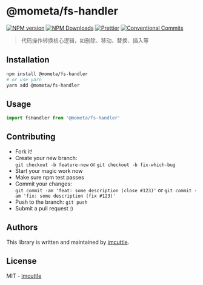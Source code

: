# @mometa/fs-handler

[![NPM version](https://img.shields.io/npm/v/@mometa/fs-handler.svg?style=flat-square)](https://www.npmjs.com/package/@mometa/fs-handler)
[![NPM Downloads](https://img.shields.io/npm/dm/@mometa/fs-handler.svg?style=flat-square&maxAge=43200)](https://www.npmjs.com/package/@mometa/fs-handler)
[![Prettier](https://img.shields.io/badge/code_style-prettier-ff69b4.svg?style=flat-square)](https://prettier.io/)
[![Conventional Commits](https://img.shields.io/badge/Conventional%20Commits-1.0.0-yellow.svg?style=flat-square)](https://conventionalcommits.org)

> 代码操作转换核心逻辑，如删除、移动、替换、插入等

## Installation

```bash
npm install @mometa/fs-handler
# or use yarn
yarn add @mometa/fs-handler
```

## Usage

```javascript
import fsHandler from '@mometa/fs-handler'
```

## Contributing

- Fork it!
- Create your new branch:  
  `git checkout -b feature-new` or `git checkout -b fix-which-bug`
- Start your magic work now
- Make sure npm test passes
- Commit your changes:  
  `git commit -am 'feat: some description (close #123)'` or `git commit -am 'fix: some description (fix #123)'`
- Push to the branch: `git push`
- Submit a pull request :)

## Authors

This library is written and maintained by [imcuttle](mailto:imcuttle@163.com).

## License

MIT - [imcuttle](mailto:imcuttle@163.com)
